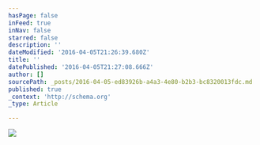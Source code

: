 ```yaml
---
hasPage: false
inFeed: true
inNav: false
starred: false
description: ''
dateModified: '2016-04-05T21:26:39.680Z'
title: ''
datePublished: '2016-04-05T21:27:08.666Z'
author: []
sourcePath: _posts/2016-04-05-ed83926b-a4a3-4e80-b2b3-bc8320013fdc.md
published: true
_context: 'http://schema.org'
_type: Article

---
```

![](https://the-grid-user-content.s3-us-west-2.amazonaws.com/1441d652-17aa-4a62-967f-70a18ae59c3a.jpg)